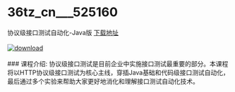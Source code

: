 # 36tz_cn___525160
协议级接口测试自动化-Java版
[下载地址](http://www.36tz.cn/article/525160 "下载地址")
<br/></br>[![download](http://36tz.cn/muke_img/2019_06_1-29-300x188.png "下载地址")](http://www.36tz.cn/article/525160 "下载地址")
<br/></br>### 课程介绍:
协议级接口测试是目前企业中实施接口测试最重要的部分。本课程将以HTTP协议级接口测试为核心主线，穿插Java基础和代码级接口测试自动化，最后通过多个实验来帮助大家更好地消化和理解接口测试自动化技术。


